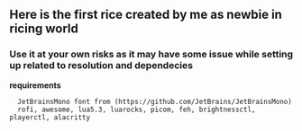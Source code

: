 ## Here is the first rice created by me as newbie in ricing world
### Use it at your own risks as it may have some issue while setting up related to resolution and dependecies 

**__requirements__**
```
  JetBrainsMono font from (https://github.com/JetBrains/JetBrainsMono)
  rofi, awesome, lua5.3, luarocks, picom, feh, brightnessctl, playerctl, alacritty
```
